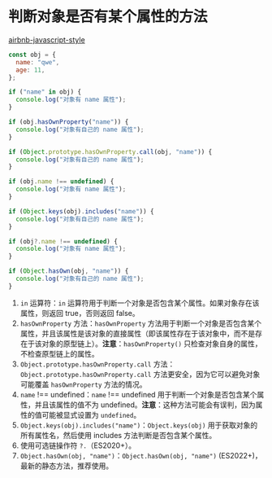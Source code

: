 # 判断对象是否有某个属性的方法

[airbnb-javascript-style](https://github.com/airbnb/javascript)

```js
const obj = {
  name: "qwe",
  age: 11,
};

if ("name" in obj) {
  console.log("对象有 name 属性");
}

if (obj.hasOwnProperty("name")) {
  console.log("对象有自己的 name 属性");
}

if (Object.prototype.hasOwnProperty.call(obj, "name")) {
  console.log("对象有自己的 name 属性");
}

if (obj.name !== undefined) {
  console.log("对象有 name 属性");
}

if (Object.keys(obj).includes("name")) {
  console.log("对象有自己的 name 属性");
}

if (obj?.name !== undefined) {
  console.log("对象有 name 属性");
}

if (Object.hasOwn(obj, "name")) {
  console.log("对象有自己的 name 属性");
}
```

1. `in` 运算符：`in` 运算符用于判断一个对象是否包含某个属性。如果对象存在该属性，则返回 true，否则返回 false。
2. `hasOwnProperty` 方法：`hasOwnProperty` 方法用于判断一个对象是否包含某个属性，并且该属性是该对象的直接属性（即该属性存在于该对象中，而不是存在于该对象的原型链上）。**注意**：`hasOwnProperty()` 只检查对象自身的属性，不检查原型链上的属性。
3. `Object.prototype.hasOwnProperty.call` 方法：`Object.prototype.hasOwnProperty.call` 方法更安全，因为它可以避免对象可能覆盖 `hasOwnProperty` 方法的情况。
4. `name` !== undefined：`name` !== undefined 用于判断一个对象是否包含某个属性，并且该属性的值不为 undefined。**注意**：这种方法可能会有误判，因为属性的值可能被显式设置为 `undefined`。
5. `Object.keys(obj).includes("name")`：`Object.keys(obj)` 用于获取对象的所有属性名，然后使用 includes 方法判断是否包含某个属性。
6. 使用可选链操作符 `?.`（ES2020+）。
7. `Object.hasOwn(obj, "name")`：`Object.hasOwn(obj, "name")` (ES2022+)，最新的静态方法，推荐使用。
